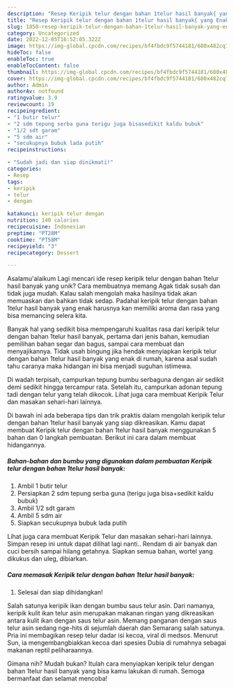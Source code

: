 ```yaml
---
description: "Resep Keripik telur dengan bahan 1telur hasil banyak{ yang Enak Banget"
title: "Resep Keripik telur dengan bahan 1telur hasil banyak{ yang Enak Banget"
slug: 1850-resep-keripik-telur-dengan-bahan-1telur-hasil-banyak-yang-enak-banget
category: Uncategorized
date: 2022-12-05T16:52:05.322Z
image: https://img-global.cpcdn.com/recipes/bf4fbdc9f5744181/680x482cq70/keripik-telur-dengan-bahan-1telur-hasil-banyak-foto-resep-utama.jpg
hideToc: false
enableToc: true
enableTocContent: false
thumbnail: https://img-global.cpcdn.com/recipes/bf4fbdc9f5744181/680x482cq70/keripik-telur-dengan-bahan-1telur-hasil-banyak-foto-resep-utama.jpg
cover: https://img-global.cpcdn.com/recipes/bf4fbdc9f5744181/680x482cq70/keripik-telur-dengan-bahan-1telur-hasil-banyak-foto-resep-utama.jpg
author: Admin
authorAv: notfound
ratingvalue: 3.9
reviewcount: 19
recipeingredient:
- "1 butir telur"
- "2 sdm tepung serba guna terigu juga bisasedikit kaldu bubuk"
- "1/2 sdt garam"
- "5 sdm air"
- "secukupnya bubuk lada putih"
recipeinstructions:

- "Sudah jadi dan siap dinikmati!"
categories:
- Resep
tags:
- keripik
- telur
- dengan

katakunci: keripik telur dengan 
nutrition: 140 calories
recipecuisine: Indonesian
preptime: "PT28M"
cooktime: "PT58M"
recipeyield: "3"
recipecategory: Dessert

---
```



Asalamu'alaikum Lagi mencari ide resep keripik telur dengan bahan 1telur hasil banyak yang unik? Cara membuatnya memang Agak tidak susah dan tidak juga mudah. Kalau salah mengolah maka hasilnya tidak akan memuaskan dan bahkan tidak sedap. Padahal keripik telur dengan bahan 1telur hasil banyak yang enak harusnya kan memiliki aroma dan rasa yang bisa memancing selera kita.


Banyak hal yang sedikit bisa mempengaruhi kualitas rasa dari keripik telur dengan bahan 1telur hasil banyak, pertama dari jenis bahan, kemudian pemilihan bahan segar dan bagus, sampai cara membuat dan menyajikannya. Tidak usah bingung jika hendak menyiapkan keripik telur dengan bahan 1telur hasil banyak yang enak di rumah, karena asal sudah tahu caranya maka hidangan ini bisa menjadi suguhan istimewa.

Di wadah terpisah, campurkan tepung bumbu serbaguna dengan air sedikit demi sedikit hingga tercampur rata. Setelah itu, campurkan adonan tepung tadi dengan telur yang telah dikocok. Lihat juga cara membuat Keripik Telur dan masakan sehari-hari lainnya.


Di bawah ini ada beberapa tips dan trik praktis dalam mengolah keripik telur dengan bahan 1telur hasil banyak yang siap dikreasikan. Kamu dapat membuat Keripik telur dengan bahan 1telur hasil banyak menggunakan 5 bahan dan 0 langkah pembuatan. Berikut ini cara dalam membuat hidangannya.

<!--inarticleads1-->

##### Bahan-bahan dan bumbu yang digunakan dalam pembuatan Keripik telur dengan bahan 1telur hasil banyak:

1. Ambil 1 butir telur
1. Persiapkan 2 sdm tepung serba guna (terigu juga bisa+sedikit kaldu bubuk)
1. Ambil 1/2 sdt garam
1. Ambil 5 sdm air
1. Siapkan secukupnya bubuk lada putih


Lihat juga cara membuat Keripik Telur dan masakan sehari-hari lainnya. Simpan resep ini untuk dapat dilihat lagi nanti.. Rendam di air banyak dan cuci bersih sampai hilang getahnya. Siapkan semua bahan, wortel yang dikukus dan uleg, dibiarkan. 

<!--inarticleads2-->

##### Cara memasak Keripik telur dengan bahan 1telur hasil banyak:


1. Selesai dan siap dihidangkan!

Salah satunya keripik ikan dengan bumbu saus telur asin. Dari namanya, keripik kulit ikan telur asin merupakan makanan ringan yang dikreasikan antara kulit ikan dengan saus telur asin. Memang panganan dengan saus telur asin sedang nge-hits di sejumlah daerah dan Semarang salah satunya. Pria ini membagikan resep telur dadar isi kecoa, viral di medsos. Menurut Sun, ia mengembangbiakkan kecoa dari spesies Dubia di rumahnya sebagai makanan reptil peliharaannya. 

Gimana nih? Mudah bukan? Itulah cara menyiapkan keripik telur dengan bahan 1telur hasil banyak yang bisa kamu lakukan di rumah. Semoga bermanfaat dan selamat mencoba!

